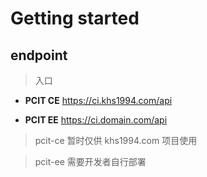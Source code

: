 # Getting started

## endpoint

> 入口

* **PCIT CE** https://ci.khs1994.com/api

* **PCIT EE** https://ci.domain.com/api

> pcit-ce 暂时仅供 khs1994.com 项目使用

> pcit-ee 需要开发者自行部署

